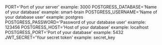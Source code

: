 PORT='Port of your server' example: 3000
POSTGRESS_DATABASE='Name of your database' example: smart-brain
POSTGRESS_USERNAME='Name of your database user' example: postgres
POSTGRESS_PASSWORD='Password of your database user' example: 123456
POSTGRESS_HOST='Host of your database' example: localhost
POSTGRESS_PORT='Port of your database' example: 5432
JWT_SECRET='Your secret token' example: secret_key
